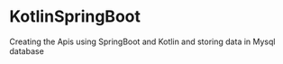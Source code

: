 # KotlinSpringBoot
Creating the Apis using SpringBoot and Kotlin and storing data in Mysql database
